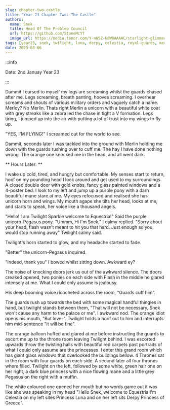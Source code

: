 ```yaml
---
slug: chapter-two-castle
title: "Year 23 Chapter Two: The Castle"
authors:
  name: Snek
  title: Head Of The Problep Council
  url: https://github.com/StoneMcYT
  image_url: https://media.tenor.com/Y-nW5Z-k8W8AAAAC/starlight-glimmer-blep.gif
tags: [year23, snek, twilight, luna, derpy, celestia, royal-guards, merlin, sfw, pov, capitol, castle]
date: 2023-08-06
---
```

:::info

Date: 2nd Januay Year 23

:::


Dammit I cursed to myself my legs are screaming whilst the guards chased after me. Legs screaming, breath panting, hooves screaming. I overhear screams and shouts of various military orders and vaguely catch a name. Merloy? No Merlin. Thats right Merlin a unicorn with a beautiful white coat with grey streaks like a zebra led the chase in tight a V formation. Legs tiring, I jumped up into the air with putting a lot of trust into my wings to fly up. 

"YES, I'M FLYING!" I screamed out for the world to see.

Dammit, seconds later I was tackled into the ground with Merlin holding me down with the guards rushing over to cuff me. The hay I have done nothing wrong. The orange one knocked me in the head, and all went dark.

** Hours Later: **

I wake up cold, tired, and hungry but comfortable. My senses start to return, hoof on my pounding head I look around and get used to my surroundings. A closed double door with gold knobs, fancy glass painted windows and a 4-poster bed. I look to my left and jump up a purple pony with a darn beautiful mane stare at me. My eyes refocused and realised she has unicorn horn and wings. My mouth agape she tilts her head, looks at me, and starts to speak, her voice like a thousand angels.

"Hello! I am Twilight Sparkle welcome to Equestria!" Said the purple unicorn-Pegasus pony.
"Ummm, Hi I'm Snek," I calmy replied.
"Sorry about your head, flash wasn’t meant to hit you that hard. Just enough so you would stop running away" Twilight calmy said.

Twilight's horn started to glow, and my headache started to fade.

"Better" the unicorn-Pegasus inquired.

"Indeed, thank you" I bowed whilst sitting down. Awkward ey?

The noise of knocking doors jerk us out of the awkward silence. The doors creaked opened, two ponies on each side with Flash in the middle he glared intensely at me. What I could only assume is jealousy. 

His deep booming voice ricocheted across the room, "Guards cuff him”.

The guards rush up towards the bed with some magical handful thingies in hand, but twilight stands between them, "That will not be necessary, Snek won't cause any harm to the palace or me". I awkward nod. The orange idiot opens his mouth, "But love-". Twilight holds a hoof out to him and interrupts him mid-sentence "it will be fine".

The orange balloon huffed and glared at me before instructing the guards to escort me up to the throne room leaving Twilight behind. I was escorted upwards throw the twisting halls with beautiful red carpets past portraits of what I could only assume are the princesses. I enter this grand room which has giant glass windows that overlooked the buildings bellow. 4 Thrones sat in the room with four guards on each side. A second later all four thrones where filled. Twilight on the left, followed by some white, green hair one on her right, a dark blue princess with a nice flowing mane and a little grey Pegasus on the right with a muffin.

The white coloured one opened her mouth but no words game out it was like she was speaking in my head "Hello Snek, welcome to Equestria I'm Celestia on my left sites Princess Luna and on her left sits Derpy Princess of Greece”.


